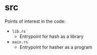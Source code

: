 # src

Points of interest in the code:

- `lib.rs`
  - Entrypoint for hash as a library
- `main.rs`
  - Entrypoint for hasher as a program
